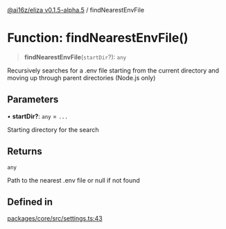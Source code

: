 [@ai16z/eliza v0.1.5-alpha.5](../index.md) / findNearestEnvFile

# Function: findNearestEnvFile()

> **findNearestEnvFile**(`startDir`?): `any`

Recursively searches for a .env file starting from the current directory
and moving up through parent directories (Node.js only)

## Parameters

• **startDir?**: `any` = `...`

Starting directory for the search

## Returns

`any`

Path to the nearest .env file or null if not found

## Defined in

[packages/core/src/settings.ts:43](https://github.com/christroutner/eliza/blob/main/packages/core/src/settings.ts#L43)
